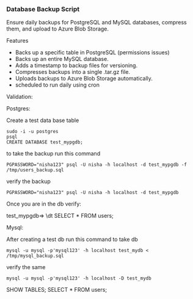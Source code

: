 ### Database Backup Script

Ensure daily backups for PostgreSQL and MySQL databases, compress them, and upload to Azure Blob Storage.

Features

- Backs up a specific table in PostgreSQL (permissions issues)
- Backs up an entire MySQL database.
- Adds a timestamp to backup files for versioning.
- Compresses backups into a single .tar.gz file.
- Uploads backups to Azure Blob Storage automatically.
- scheduled to run daily using cron

Validation:

Postgres:

Create a test data base table

```
sudo -i -u postgres
psql
CREATE DATABASE test_mypgdb;
```

to take the backup run this command

```
PGPASSWORD="nisha123" psql -U nisha -h localhost -d test_mypgdb -f /tmp/users_backup.sql
```

verify the backup

```
PGPASSWORD="nisha123" psql -U nisha -h localhost -d test_mypgdb
```

Once you are in the db verify:

test_mypgdb=> \dt
SELECT \* FROM users;

Mysql:

After creating a test db run this command to take db

```
mysql -u mysql -p'mysql123' -h localhost test_mydb < /tmp/mysql_backup.sql
```

verify the same

```
mysql -u mysql -p'mysql123' -h localhost -D test_mydb
```

SHOW TABLES;
SELECT \* FROM users;
